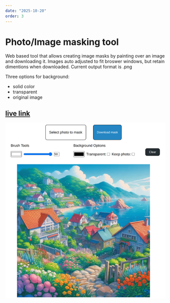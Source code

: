 ```yaml
---
date: "2025-10-20"
order: 3
---
```

# Photo/Image masking tool

Web based tool that allows creating image masks by painting over an image and downloading it.
Images auto adjusted to fit broswer windows, but retain dimentions when downloaded.
Current output format is .png

Three options for background:
* solid color
* transparent
* original image

## [live link](https://sz44.github.io/photo-masking-tool/)

![image](/src/assets/photomasktool.png)